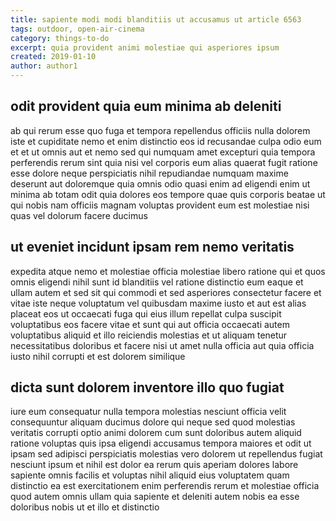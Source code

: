 ```yaml
---
title: sapiente modi modi blanditiis ut accusamus ut article 6563
tags: outdoor, open-air-cinema
category: things-to-do
excerpt: quia provident animi molestiae qui asperiores ipsum
created: 2019-01-10
author: author1
---
```


## odit provident quia eum minima ab deleniti

ab qui rerum esse quo fuga et tempora repellendus officiis nulla dolorem iste et cupiditate nemo et enim distinctio eos id recusandae culpa odio eum et et ut omnis aut et nemo sed qui numquam amet excepturi quia tempora perferendis rerum sint quia nisi vel corporis eum alias quaerat fugit ratione esse dolore neque perspiciatis nihil repudiandae numquam maxime deserunt aut doloremque quia omnis odio quasi enim ad eligendi enim ut minima ab totam odit quia dolores eos tempore quae quis corporis beatae ut qui nobis nam officiis magnam voluptas provident eum est molestiae nisi quas vel dolorum facere ducimus

## ut eveniet incidunt ipsam rem nemo veritatis

expedita atque nemo et molestiae officia molestiae libero ratione qui et quos omnis eligendi nihil sunt id blanditiis vel ratione distinctio eum eaque et ullam autem et sed sit qui commodi et sed asperiores consectetur facere et vitae iste neque voluptatum vel quibusdam maxime iusto et aut est alias placeat eos ut occaecati fuga qui eius illum repellat culpa suscipit voluptatibus eos facere vitae et sunt qui aut officia occaecati autem voluptatibus aliquid et illo reiciendis molestias et ut aliquam tenetur necessitatibus doloribus et facere nisi ut amet nulla officia aut quia officia iusto nihil corrupti et est dolorem similique

## dicta sunt dolorem inventore illo quo fugiat

iure eum consequatur nulla tempora molestias nesciunt officia velit consequuntur aliquam ducimus dolore qui neque sed quod molestias veritatis corrupti optio animi dolorem cum sunt doloribus autem aliquid ratione voluptas quis ipsa eligendi accusamus tempora maiores et odit ut ipsam sed adipisci perspiciatis molestias vero dolorem ut repellendus fugiat nesciunt ipsum et nihil est dolor ea rerum quis aperiam dolores labore sapiente omnis facilis et voluptas nihil aliquid eius voluptatem quam distinctio ea est exercitationem enim perferendis rerum et molestiae officia quod autem omnis ullam quia sapiente et deleniti autem nobis ea esse doloribus nobis ut et illo et distinctio

